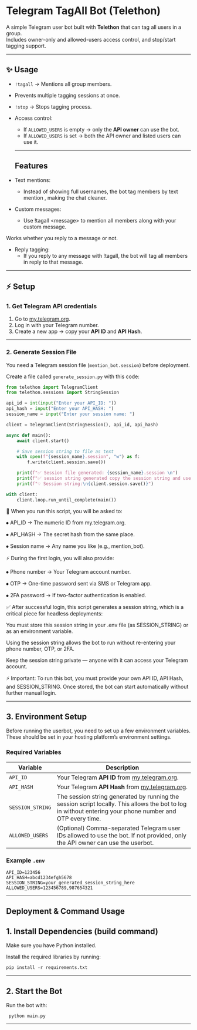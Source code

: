 # Telegram TagAll Bot (Telethon)

A simple Telegram user bot built with **Telethon** that can tag all users in a group.  
Includes owner-only and allowed-users access control, and stop/start tagging support.  

---


## ✨ Usage
- `!tagall` → Mentions all group members.  
- Prevents multiple tagging sessions at once.  
- `!stop` → Stops tagging process.  
- Access control:
  - If `ALLOWED_USERS` is empty → only the **API owner** can use the bot.
  - If `ALLOWED_USERS` is set → both the API owner and listed users can use it.
 
  ---

  ## Features

- Text mentions: 
  - Instead of showing full usernames, the bot tag members by text mention , making the chat cleaner.

- Custom messages:
  - Use !tagall &lt;message&gt; to mention all members along with your custom message.

Works whether you reply to a message or not.


- Reply tagging:
  - If you reply to any message with !tagall, the bot will tag all members in reply to that message.


---

## ⚡ Setup

### 1. Get Telegram API credentials
1. Go to [my.telegram.org](https://my.telegram.org).  
2. Log in with your Telegram number.  
3. Create a new app → copy your **API ID** and **API Hash**.

---

### 2. Generate Session File
You need a Telegram session file (`mention_bot.session`) before deployment.

Create a file called `generate_session.py` with this code:


```python
from telethon import TelegramClient
from telethon.sessions import StringSession

api_id = int(input("Enter your API_ID: "))
api_hash = input("Enter your API_HASH: ")
session_name = input("Enter your session name: ")

client = TelegramClient(StringSession(), api_id, api_hash)

async def main():
    await client.start()

    # Save session string to file as text
    with open(f"{session_name}.session", "w") as f:
        f.write(client.session.save())

    print(f"✅ Session file generated: {session_name}.session \n")
    print(f"✅ session string generated copy the session string and use it in your environment \n ")
    print(f"💡 Session string:\n{client.session.save()}")

with client:
    client.loop.run_until_complete(main())
```


📝 When you run this script, you will be asked to:

⦁ API_ID → The numeric ID from my.telegram.org.

⦁ API_HASH → The secret hash from the same place.

⦁ Session name → Any name you like (e.g., mention_bot).


⚡ During the first login, you will also provide:

⦁ Phone number → Your Telegram account number.

⦁ OTP → One-time password sent via SMS or Telegram app.

⦁ 2FA password → If two-factor authentication is enabled.


✅ After successful login, this script generates a session string, which is a critical piece for headless deployments:

You must store this session string in your .env file (as SESSION_STRING) or as an environment variable.

Using the session string allows the bot to run without re-entering your phone number, OTP, or 2FA.

Keep the session string private — anyone with it can access your Telegram account.


⚡ Important: To run this bot, you must provide your own API ID, API Hash, and SESSION_STRING. Once stored, the bot can start automatically without further manual login.




---

## 3. Environment Setup

Before running the userbot, you need to set up a few environment variables.  
These should be set in your hosting platform’s environment settings.

### Required Variables

| Variable          | Description                                                                 |
|------------------|-----------------------------------------------------------------------------|
| `API_ID`          | Your Telegram **API ID** from [my.telegram.org](https://my.telegram.org).   |
| `API_HASH`        | Your Telegram **API Hash** from [my.telegram.org](https://my.telegram.org). |
| `SESSION_STRING`  | The session string generated by running the session script locally. This allows the bot to log in without entering your phone number and OTP every time. |
| `ALLOWED_USERS`   | (Optional) Comma-separated Telegram user IDs allowed to use the bot. If not provided, only the API owner can use the userbot. |

### Example `.env`

```env
API_ID=123456
API_HASH=abcd1234efgh5678
SESSION_STRING=your_generated_session_string_here
ALLOWED_USERS=123456789,987654321
```

---

##  Deployment & Command Usage

## 1. Install Dependencies (build command)

Make sure you have Python installed.

Install the required libraries by running:

```pip install -r requirements.txt ```

---

## 2. Start the Bot

Run the bot with:

``` python main.py```

---

